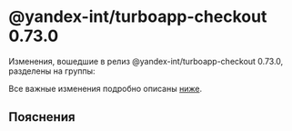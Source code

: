 # @yandex-int/turboapp-checkout 0.73.0

<!-- ЧЕЛОВЕЧЕСКОЕ ВСТУПЛЕНИЕ -->

Изменения, вошедшие в релиз @yandex-int/turboapp-checkout 0.73.0, разделены на группы:

Все важные изменения подробно описаны [ниже](#Пояснения).

## Пояснения

